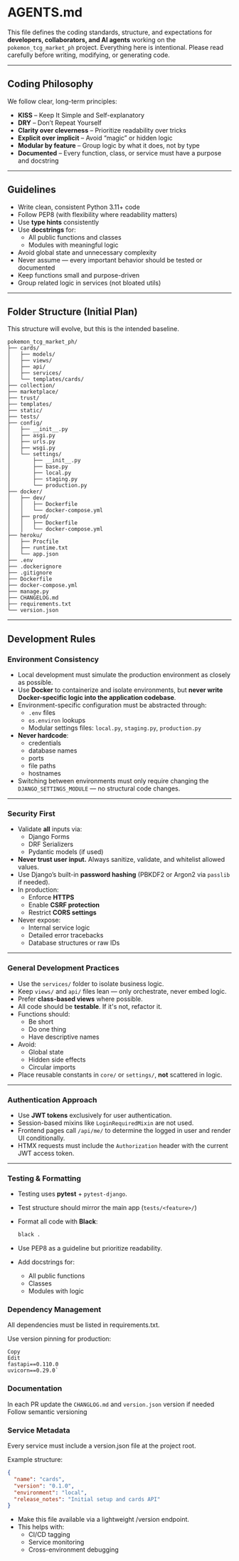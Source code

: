 # AGENTS.md

This file defines the coding standards, structure, and expectations for **developers, collaborators, and AI agents** working on the `pokemon_tcg_market_ph` project.
Everything here is intentional. Please read carefully before writing, modifying, or generating code.

---

## Coding Philosophy

We follow clear, long-term principles:

- **KISS** – Keep It Simple and Self-explanatory
- **DRY** – Don’t Repeat Yourself
- **Clarity over cleverness** – Prioritize readability over tricks
- **Explicit over implicit** – Avoid “magic” or hidden logic
- **Modular by feature** – Group logic by what it does, not by type
- **Documented** – Every function, class, or service must have a purpose and docstring

---

## Guidelines

- Write clean, consistent Python 3.11+ code
- Follow PEP8 (with flexibility where readability matters)
- Use **type hints** consistently
- Use **docstrings** for:
  - All public functions and classes
  - Modules with meaningful logic
- Avoid global state and unnecessary complexity
- Never assume — every important behavior should be tested or documented
- Keep functions small and purpose-driven
- Group related logic in services (not bloated utils)

---

## Folder Structure (Initial Plan)

This structure will evolve, but this is the intended baseline.
```
pokemon_tcg_market_ph/
├── cards/
│   ├── models/
│   ├── views/
│   ├── api/
│   ├── services/
│   └── templates/cards/
├── collection/
├── marketplace/
├── trust/
├── templates/
├── static/
├── tests/
├── config/
│   ├── __init__.py
│   ├── asgi.py
│   ├── urls.py
│   ├── wsgi.py
│   └── settings/
│       ├── __init__.py
│       ├── base.py
│       ├── local.py
│       ├── staging.py
│       └── production.py
├── docker/
│   ├── dev/
│   │   ├── Dockerfile
│   │   └── docker-compose.yml
│   ├── prod/
│   │   ├── Dockerfile
│   │   └── docker-compose.yml
├── heroku/
│   ├── Procfile
│   ├── runtime.txt
│   └── app.json
├── .env
├── .dockerignore
├── .gitignore
├── Dockerfile
├── docker-compose.yml
├── manage.py
├── CHANGELOG.md
├── requirements.txt
└── version.json
```
---

## Development Rules

### Environment Consistency

- Local development must simulate the production environment as closely as possible.
- Use **Docker** to containerize and isolate environments, but **never write Docker-specific logic into the application codebase**.
- Environment-specific configuration must be abstracted through:
  - `.env` files
  - `os.environ` lookups
  - Modular settings files: `local.py`, `staging.py`, `production.py`
- **Never hardcode**:
  - credentials
  - database names
  - ports
  - file paths
  - hostnames
- Switching between environments must only require changing the `DJANGO_SETTINGS_MODULE` — no structural code changes.

---

### Security First

- Validate **all** inputs via:
  - Django Forms
  - DRF Serializers
  - Pydantic models (if used)
- **Never trust user input.** Always sanitize, validate, and whitelist allowed values.
- Use Django’s built-in **password hashing** (PBKDF2 or Argon2 via `passlib` if needed).
- In production:
  - Enforce **HTTPS**
  - Enable **CSRF protection**
  - Restrict **CORS settings**
- Never expose:
  - Internal service logic
  - Detailed error tracebacks
  - Database structures or raw IDs

---

### General Development Practices

- Use the `services/` folder to isolate business logic.
- Keep `views/` and `api/` files lean — only orchestrate, never embed logic.
- Prefer **class-based views** where possible.
- All code should be **testable**. If it's not, refactor it.
- Functions should:
  - Be short
  - Do one thing
  - Have descriptive names
- Avoid:
  - Global state
  - Hidden side effects
  - Circular imports
- Place reusable constants in `core/` or `settings/`, **not** scattered in logic.

---

### Authentication Approach

- Use **JWT tokens** exclusively for user authentication.
- Session-based mixins like `LoginRequiredMixin` are not used.
- Frontend pages call `/api/me/` to determine the logged in user and render UI conditionally.
- HTMX requests must include the `Authorization` header with the current JWT access token.

---

### Testing & Formatting

- Testing uses **pytest** + `pytest-django`.
- Test structure should mirror the main app (`tests/<feature>/`)
- Format all code with **Black**:

  ```bash
  black .
  ```
- Use PEP8 as a guideline but prioritize readability.
- Add docstrings for:
    - All public functions
    - Classes
    - Modules with logic

### Dependency Management
All dependencies must be listed in requirements.txt.

Use version pinning for production:

```text
Copy
Edit
fastapi==0.110.0
uvicorn==0.29.0`
```
### Documentation
In each PR update the `CHANGLOG.md` and `version.json` version if needed
Follow semantic versioning

### Service Metadata
Every service must include a version.json file at the project root.

Example structure:

```json
{
  "name": "cards",
  "version": "0.1.0",
  "environment": "local",
  "release_notes": "Initial setup and cards API"
}
```

- Make this file available via a lightweight /version endpoint.
- This helps with:
  - CI/CD tagging
  - Service monitoring
  - Cross-environment debugging